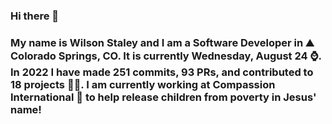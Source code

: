 ### Hi there 👋

### My name is Wilson Staley and I am a Software Developer in ⛰ Colorado Springs, CO.  It is currently Wednesday, August 24 ⌚. In 2022 I have made 251 commits, 93 PRs, and contributed to 18 projects 👨‍💻. I am currently working at Compassion International 🏢 to help release children from poverty in Jesus' name!